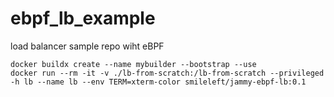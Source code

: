 # ebpf_lb_example
load balancer sample repo wiht eBPF 

```
docker buildx create --name mybuilder --bootstrap --use
docker run --rm -it -v ./lb-from-scratch:/lb-from-scratch --privileged -h lb --name lb --env TERM=xterm-color smileleft/jammy-ebpf-lb:0.1
```
